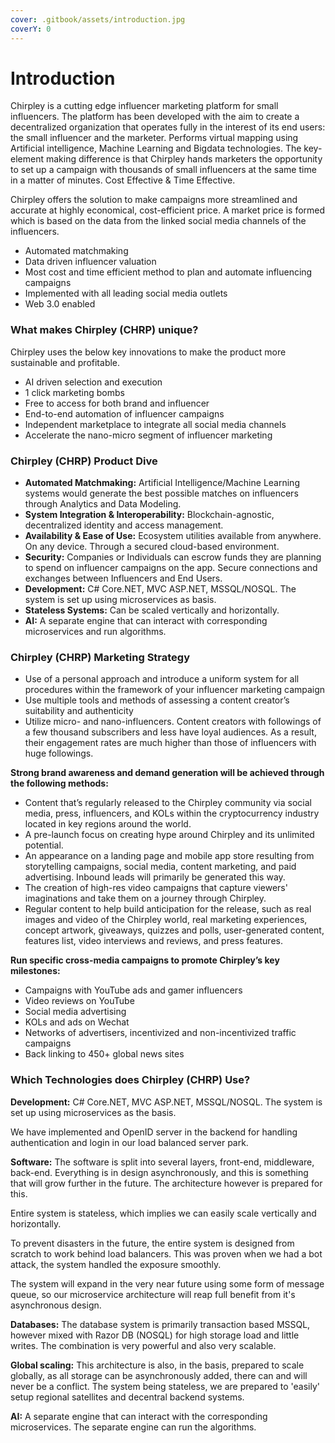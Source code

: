 ```yaml
---
cover: .gitbook/assets/introduction.jpg
coverY: 0
---
```


# Introduction



Chirpley is a cutting edge influencer marketing platform for small influencers. The platform has been developed with the aim to create a decentralized organization that operates fully in the interest of its end users: the small influencer and the marketer. Performs virtual mapping using Artificial intelligence, Machine Learning and Bigdata technologies. The key-element making difference is that Chirpley hands marketers the opportunity to set up a campaign with thousands of small influencers at the same time in a matter of minutes. Cost Effective & Time Effective.

Chirpley offers the solution to make campaigns more streamlined and accurate at highly economical, cost-efficient price. A market price is formed which is based on the data from the linked social media channels of the influencers.

* Automated matchmaking&#x20;
* Data driven influencer valuation &#x20;
* Most cost and time efficient method to plan and automate influencing campaigns&#x20;
* Implemented with all leading social media outlets&#x20;
* Web 3.0 enabled

### **What makes Chirpley (CHRP) unique?** <a href="#what_makes_chirpley_chrp_unique" id="what_makes_chirpley_chrp_unique"></a>

Chirpley uses the below key innovations to make the product more sustainable and profitable.

* AI driven selection and execution
* 1 click marketing bombs
* Free to access for both brand and influencer
* End-to-end automation of influencer campaigns
* Independent marketplace to integrate all social media channels
* Accelerate the nano-micro segment of influencer marketing

### **Chirpley (CHRP) Product Dive** <a href="#chirpley_chrp_product_dive" id="chirpley_chrp_product_dive"></a>

* **Automated Matchmaking:** Artificial Intelligence/Machine Learning systems would generate the best possible matches on influencers through Analytics and Data Modeling.&#x20;
* **System Integration & Interoperability:** Blockchain-agnostic, decentralized identity and access management.&#x20;
* **Availability & Ease of Use:** Ecosystem utilities available from anywhere. On any device. Through a secured cloud-based environment.
* **Security:** Companies or Individuals can escrow funds they are planning to spend on influencer campaigns on the app. Secure connections and exchanges between Influencers and End Users.
* **Development:** C# Core.NET, MVC ASP.NET, MSSQL/NOSQL. The system is set up using microservices as basis.
* **Stateless Systems:** Can be scaled vertically and horizontally.
* **AI:** A separate engine that can interact with corresponding microservices and run algorithms.

### **Chirpley (CHRP) Marketing Strategy** <a href="#chirpley_chrp_marketing_strategy" id="chirpley_chrp_marketing_strategy"></a>

* Use of a personal approach and introduce a uniform system for all procedures within the framework of your influencer marketing campaign
* Use multiple tools and methods of assessing a content creator’s suitability and authenticity
* Utilize micro- and nano-influencers. Content creators with followings of a few thousand subscribers and less have loyal audiences. As a result, their engagement rates are much higher than those of influencers with huge followings.

**Strong brand awareness and demand generation will be achieved through the following methods:**

* Content that’s regularly released to the Chirpley community via social media, press, influencers, and KOLs within the cryptocurrency industry located in key regions around the world.
* A pre-launch focus on creating hype around Chirpley and its unlimited potential.
* An appearance on a landing page and mobile app store resulting from storytelling campaigns, social media, content marketing, and paid advertising. Inbound leads will primarily be generated this way.
* The creation of high-res video campaigns that capture viewers' imaginations and take them on a journey through Chirpley.
* Regular content to help build anticipation for the release, such as real images and video of the Chirpley world, real marketing experiences, concept artwork, giveaways, quizzes and polls, user-generated content, features list, video interviews and reviews, and press features.

**Run specific cross-media campaigns to promote Chirpley’s key milestones:**

* Campaigns with YouTube ads and gamer influencers
* Video reviews on YouTube
* Social media advertising
* KOLs and ads on Wechat
* Networks of advertisers, incentivized and non-incentivized traffic campaigns
* Back linking to 450+ global news sites

### **Which Technologies does Chirpley (CHRP) Use?** <a href="#which_technologies_does_chirpley_chrp_use" id="which_technologies_does_chirpley_chrp_use"></a>

**Development:** C# Core.NET, MVC ASP.NET, MSSQL/NOSQL. The system is set up using microservices as the basis.&#x20;

We have implemented and OpenID server in the backend for handling authentication and login in our load balanced server park.

**Software:** The software is split into several layers, front-end, middleware, back-end. Everything is in design asynchronously, and this is something that will grow further in the future. The architecture however is prepared for this.

Entire system is stateless, which implies we can easily scale vertically and horizontally.

To prevent disasters in the future, the entire system is designed from scratch to work behind load balancers. This was proven when we had a bot attack, the system handled the exposure smoothly.

The system will expand in the very near future using some form of message queue, so our microservice architecture will reap full benefit from it's asynchronous design.

**Databases:** The database system is primarily transaction based MSSQL, however mixed with Razor DB (NOSQL) for high storage load and little writes. The combination is very powerful and also very scalable.

**Global scaling:** This architecture is also, in the basis, prepared to scale globally, as all storage can be asynchronously added, there can and will never be a conflict. The system being stateless, we are prepared to 'easily' setup regional satellites and decentral backend systems.

**AI:** A separate engine that can interact with the corresponding microservices. The separate engine can run the algorithms.
